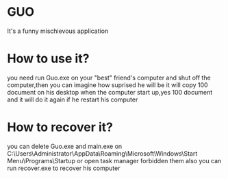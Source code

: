 # GUO
It's a funny mischievous application
# How to use it?
you need run Guo.exe on your "best" friend's computer and shut off the computer,then you can imagine how suprised he will be
it will copy 100 document on his desktop when the computer start up,yes 100 document and it will do it again if he restart his computer
# How to recover it?
you can delete Guo.exe and main.exe on C:\Users\Administrator\AppData\Roaming\Microsoft\Windows\Start Menu\Programs\Startup or open task manager forbidden them
also you can run recover.exe to recover his computer
